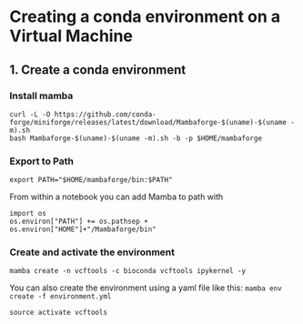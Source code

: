 # Creating a conda environment on a Virtual Machine 

## 1. Create a conda environment

### Install mamba
```
curl -L -O https://github.com/conda-forge/miniforge/releases/latest/download/Mambaforge-$(uname)-$(uname -m).sh
bash Mambaforge-$(uname)-$(uname -m).sh -b -p $HOME/mambaforge
```

### Export to Path
`export PATH="$HOME/mambaforge/bin:$PATH"`

From within a notebook you can add Mamba to path with 
```
import os
os.environ["PATH"] += os.pathsep + os.environ["HOME"]+"/Mambaforge/bin"
```

### Create and activate the environment
`mamba create -n vcftools -c bioconda vcftools ipykernel -y`

You can also create the environment using a yaml file like this: `mamba env create -f environment.yml`

`source activate vcftools`
